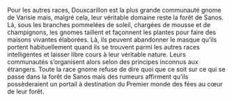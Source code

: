 Pour les autres races, Douxcarillon est la plus grande communauté gnome de Varisie mais, malgré cela, leur véritable domaine reste la forêt de Sanos. Là, sous les branches pommelées de soleil, chargées de mousse et de champignons, les gnomes taillent et façonnent les plantes pour faire des maisons vivantes élaborées. Là, ils peuvent abandonner le masque qu’ils portent habituellement quand ils se trouvent parmi les autres races intelligentes et laisser libre cours à leur véritable nature. Leurs communautés s’organisent alors selon des principes inconnus aux étrangers. Toute la race gnome refuse de dire quoi que ce soit sur ce qui se passe dans la forêt de Sanos mais des rumeurs affirment qu’ils possèderaient un portail à destination du Premier monde des fées au cœur de leur forêt.